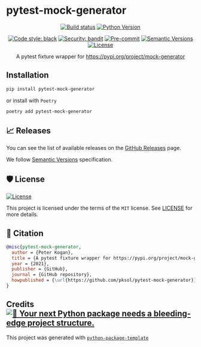 # pytest-mock-generator

<div align="center">

[![Build status](https://github.com/pksol/pytest-mock-generator/workflows/build/badge.svg?branch=master&event=push)](https://github.com/pksol/pytest-mock-generator/actions?query=workflow%3Abuild)
[![Python Version](https://img.shields.io/pypi/pyversions/pytest-mock-generator.svg)](https://pypi.org/project/pytest-mock-generator/)

[![Code style: black](https://img.shields.io/badge/code%20style-black-000000.svg)](https://github.com/psf/black)
[![Security: bandit](https://img.shields.io/badge/security-bandit-green.svg)](https://github.com/PyCQA/bandit)
[![Pre-commit](https://img.shields.io/badge/pre--commit-enabled-brightgreen?logo=pre-commit&logoColor=white)](https://github.com/pksol/pytest-mock-generator/blob/master/.pre-commit-config.yaml)
[![Semantic Versions](https://img.shields.io/badge/%20%20%F0%9F%93%A6%F0%9F%9A%80-semantic--versions-e10079.svg)](https://github.com/pksol/pytest-mock-generator/releases)
[![License](https://img.shields.io/github/license/pksol/pytest-mock-generator)](https://github.com/pksol/pytest-mock-generator/blob/master/LICENSE)

A pytest fixture wrapper for https://pypi.org/project/mock-generator

</div>

## Installation

```bash
pip install pytest-mock-generator
```

or install with `Poetry`

```bash
poetry add pytest-mock-generator
```


## 📈 Releases

You can see the list of available releases on the [GitHub Releases](https://github.com/pksol/pytest-mock-generator/releases) page.

We follow [Semantic Versions](https://semver.org/) specification.

## 🛡 License

[![License](https://img.shields.io/github/license/pksol/pytest-mock-generator)](https://github.com/pksol/pytest-mock-generator/blob/master/LICENSE)

This project is licensed under the terms of the `MIT` license. See [LICENSE](https://github.com/pksol/pytest-mock-generator/blob/master/LICENSE) for more details.

## 📃 Citation

```bibtex
@misc{pytest-mock-generator,
  author = {Peter Kogan},
  title = {A pytest fixture wrapper for https://pypi.org/project/mock-generator},
  year = {2021},
  publisher = {GitHub},
  journal = {GitHub repository},
  howpublished = {\url{https://github.com/pksol/pytest-mock-generator}}
}
```

## Credits [![🚀 Your next Python package needs a bleeding-edge project structure.](https://img.shields.io/badge/python--package--template-%F0%9F%9A%80-brightgreen)](https://github.com/TezRomacH/python-package-template)

This project was generated with [`python-package-template`](https://github.com/TezRomacH/python-package-template)
